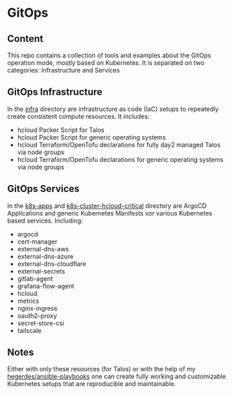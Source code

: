 # GitOps

## Content
This repo contains a collection of tools and examples about the GitOps operation mode, mostly based on Kubernetes.
It is separated on two categories: Infrastructure and Services

## GitOps Infrastructure
In the [infra](/infra) directory are infrastructure as code (IaC) setups to repeatedly create consistent compute resources. It includes:
 * hcloud Packer Script for Talos
 * hcloud Packer Script for generic operating systems
 * hcloud Terraform/OpenTofu declarations for fully day2 managed Talos via node groups
 * hcloud Terraform/OpenTofu declarations for generic operating systems via node groups

## GitOps Services
In the [k8s-apps](/k8s-apps) and [k8s-cluster-hcloud-critical](/k8s-cluster-hcloud-critical) directory are ArgoCD Applications and generic Kubernetes Manifests vor various Kubernetes based services. Including:
 * argocd
 * cert-manager
 * external-dns-aws
 * external-dns-azure
 * external-dns-cloudflare
 * external-secrets
 * gitlab-agent
 * grafana-flow-agent
 * hcloud
 * metrics
 * nginx-ingress
 * oauth2-proxy
 * secret-store-csi
 * tailscale

## Notes
Either with only these resources (for Talos) or with the help of my [hegerdes/ansible-playbooks](https://github.com/hegerdes/ansible-playbooks) one can create fully working and customizable Kubernetes setups that are reproducible and maintainable.
